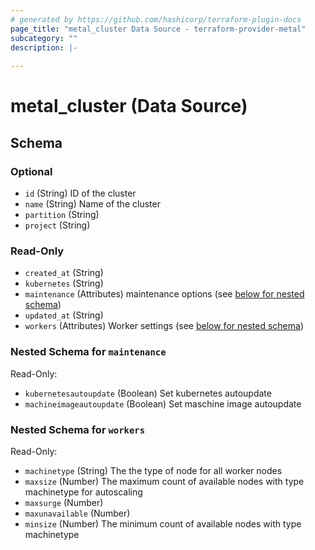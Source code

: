 ```yaml
---
# generated by https://github.com/hashicorp/terraform-plugin-docs
page_title: "metal_cluster Data Source - terraform-provider-metal"
subcategory: ""
description: |-
  
---
```


# metal_cluster (Data Source)





<!-- schema generated by tfplugindocs -->
## Schema

### Optional

- `id` (String) ID of the cluster
- `name` (String) Name of the cluster
- `partition` (String)
- `project` (String)

### Read-Only

- `created_at` (String)
- `kubernetes` (String)
- `maintenance` (Attributes) maintenance options (see [below for nested schema](#nestedatt--maintenance))
- `updated_at` (String)
- `workers` (Attributes) Worker settings (see [below for nested schema](#nestedatt--workers))

<a id="nestedatt--maintenance"></a>
### Nested Schema for `maintenance`

Read-Only:

- `kubernetesautoupdate` (Boolean) Set kubernetes autoupdate
- `machineimageautoupdate` (Boolean) Set maschine image autoupdate


<a id="nestedatt--workers"></a>
### Nested Schema for `workers`

Read-Only:

- `machinetype` (String) The the type of node for all worker nodes
- `maxsize` (Number) The maximum count of available nodes with type machinetype for autoscaling
- `maxsurge` (Number)
- `maxunavailable` (Number)
- `minsize` (Number) The minimum count of available nodes with type machinetype
